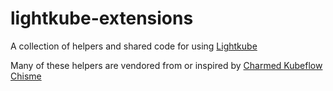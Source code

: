# lightkube-extensions
A collection of helpers and shared code for using [Lightkube](lightkube-rtd)

Many of these helpers are vendored from or inspired by [Charmed Kubeflow Chisme](chisme-github)

[lightkube-rtd]: https://lightkube.readthedocs.io/en/latest/
[chisme-github]: https://github.com/canonical/charmed-kubeflow-chisme
